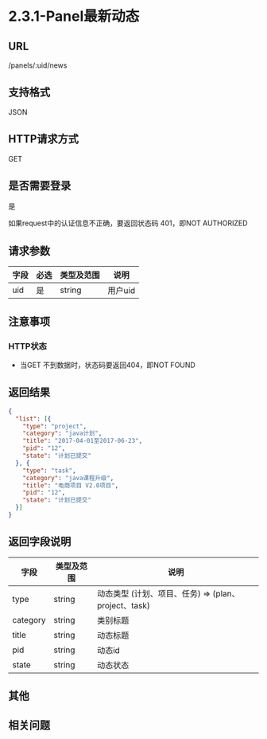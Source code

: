 # 2.3.1-Panel最新动态

## URL

/panels/:uid/news

## 支持格式

JSON

## HTTP请求方式

GET

## 是否需要登录

是

如果request中的认证信息不正确，要返回状态码 401，即NOT AUTHORIZED

## 请求参数

字段 | 必选 | 类型及范围 | 说明
----|------|----------|-------------
uid | 是   | string  | 用户uid

## 注意事项

### HTTP状态

- 当GET 不到数据时，状态码要返回404，即NOT FOUND

## 返回结果

```json
{
  "list": [{
    "type": "project",
    "category": "java计划",
    "title": "2017-04-01至2017-06-23",
    "pid": "12",
    "state": "计划已提交"
  }, {
    "type": "task",
    "category": "java课程升级",
    "title": "电商项目 V2.0项目",
    "pid": "12",
    "state": "计划已提交"
  }]
}
```

## 返回字段说明

字段 | 类型及范围 | 说明
----|----------|-------------
type     | string  | 动态类型 (计划、项目、任务) => (plan、project、task)
category | string  | 类别标题
title    | string  | 动态标题
pid      | string  | 动态id
state    | string  | 动态状态

## 其他

## 相关问题

